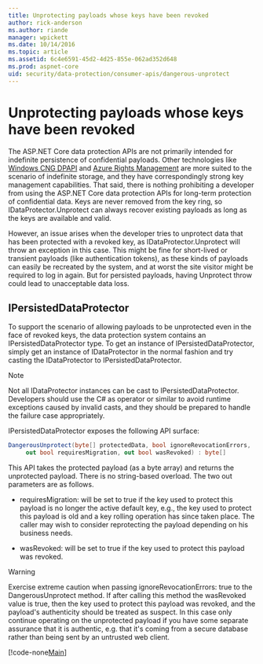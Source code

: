 ```yaml
---
title: Unprotecting payloads whose keys have been revoked
author: rick-anderson
ms.author: riande
manager: wpickett
ms.date: 10/14/2016
ms.topic: article
ms.assetid: 6c4e6591-45d2-4d25-855e-062ad352d648
ms.prod: aspnet-core
uid: security/data-protection/consumer-apis/dangerous-unprotect
---
```

# Unprotecting payloads whose keys have been revoked

<a name=data-protection-consumer-apis-dangerous-unprotect></a>

The ASP.NET Core data protection APIs are not primarily intended for indefinite persistence of confidential payloads. Other technologies like [Windows CNG DPAPI](https://msdn.microsoft.com/en-us/library/windows/desktop/hh706794%28v=vs.85%29.aspx) and [Azure Rights Management](https://technet.microsoft.com/en-us/library/jj585024.aspx) are more suited to the scenario of indefinite storage, and they have correspondingly strong key management capabilities. That said, there is nothing prohibiting a developer from using the ASP.NET Core data protection APIs for long-term protection of confidential data. Keys are never removed from the key ring, so IDataProtector.Unprotect can always recover existing payloads as long as the keys are available and valid.

However, an issue arises when the developer tries to unprotect data that has been protected with a revoked key, as IDataProtector.Unprotect will throw an exception in this case. This might be fine for short-lived or transient payloads (like authentication tokens), as these kinds of payloads can easily be recreated by the system, and at worst the site visitor might be required to log in again. But for persisted payloads, having Unprotect throw could lead to unacceptable data loss.

## IPersistedDataProtector

To support the scenario of allowing payloads to be unprotected even in the face of revoked keys, the data protection system contains an IPersistedDataProtector type. To get an instance of IPersistedDataProtector, simply get an instance of IDataProtector in the normal fashion and try casting the IDataProtector to IPersistedDataProtector.

> [!NOTE]
> Not all IDataProtector instances can be cast to IPersistedDataProtector. Developers should use the C# as operator or similar to avoid runtime exceptions caused by invalid casts, and they should be prepared to handle the failure case appropriately.

IPersistedDataProtector exposes the following API surface:

````csharp
DangerousUnprotect(byte[] protectedData, bool ignoreRevocationErrors,
     out bool requiresMigration, out bool wasRevoked) : byte[]
   ````

This API takes the protected payload (as a byte array) and returns the unprotected payload. There is no string-based overload. The two out parameters are as follows.

* requiresMigration: will be set to true if the key used to protect this payload is no longer the active default key, e.g., the key used to protect this payload is old and a key rolling operation has since taken place. The caller may wish to consider reprotecting the payload depending on his business needs.

* wasRevoked: will be set to true if the key used to protect this payload was revoked.

>[!WARNING]
> Exercise extreme caution when passing ignoreRevocationErrors: true to the DangerousUnprotect method. If after calling this method the wasRevoked value is true, then the key used to protect this payload was revoked, and the payload's authenticity should be treated as suspect. In this case only continue operating on the unprotected payload if you have some separate assurance that it is authentic, e.g. that it's coming from a secure database rather than being sent by an untrusted web client.

[!code-none[Main](dangerous-unprotect/samples/dangerous-unprotect.cs)]

